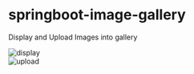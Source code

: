# springboot-image-gallery
Display and Upload Images into gallery

<img src="https://github.com/KNIGHTMASTER/Resources/blob/master/SPRINGBOOT-IMAGE-GALLERY/display.png?raw=true" alt="display">

<br>

<img src="https://github.com/KNIGHTMASTER/Resources/blob/master/SPRINGBOOT-IMAGE-GALLERY/upload.png?raw=true" alt="upload">